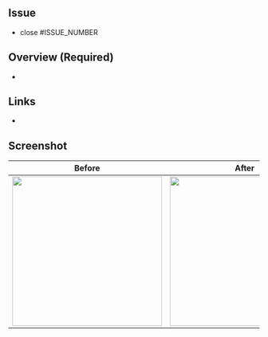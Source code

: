 ## Issue

- close #ISSUE_NUMBER

## Overview (Required)

- 

## Links

- 

## Screenshot

|           Before           |           After            |
|:--------------------------:|:--------------------------:|
| <img src="" width="300" /> | <img src="" width="300" /> |
